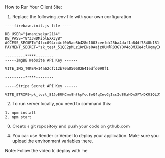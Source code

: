 

How to Run Your Client Site:
1. Replace the following .env file with your own configuration
```
----firebase.init.js file ----

DB_USER="jananisekar2104"
DB_PASS="8Y3JwDMiblEXXDyB"
ACCESS_SECRET="4fcc094cc4cf0b5ae8b428d1003ceefdc25ba4daf1a84df7848b181f2af668cdf05f7626da706fca47c5ea6ab92432d03ebb82cf21792a50652c4e4536c97a6a"
PAYMENT_SECRET="sk_test_51QC2pMLz1KrENs0AajzOUNlR83GYOV4oBMJXe4clXqmyIGBzJ3ZeqBkrvgV4oJI1AvF1FcFt2089YoAFh4uSERlU00lropXPa2"

---------*****--------
-----ImgBB Website API Key ------

VITE_IMG_TOKEN=14a62cf212b70a050602641edfd090f1

---------*****--------

-----Stripe Secret API Key ------

VITE_STRIPE=pk_test_51OpBUKCmx8hfkpYcu8oQ4qCneGyIcsId88zNDx3FTxDKU1QLJ7MWkSKiHtp8yTq6RgmgJZSRzmyHmbF6nK7uHqrZ00Dy8FF8dA
```

2. To run server locally, you need to command this:
```
1. npm install
2. npm start
```

3. Create a git repository and push your code on github.com

4. You can use Render or Vercel to deploy your application. Make sure you upload the environment variables there.

Note: Follow the video to deploy with me


